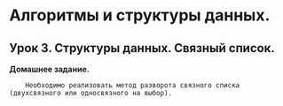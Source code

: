 # **Алгоритмы и структуры данных.**

## **Урок 3. Структуры данных. Связный список.**

**Домашнее задание.**

        Необходимо реализовать метод разворота связного списка (двухсвязного или односвязного на выбор).
